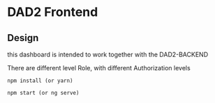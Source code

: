 # DAD2 Frontend

## Design

this dashboard is intended to work together with the DAD2-BACKEND

There are different level Role, with different Authorization levels

```
npm install (or yarn)
```

```
npm start (or ng serve)
```
